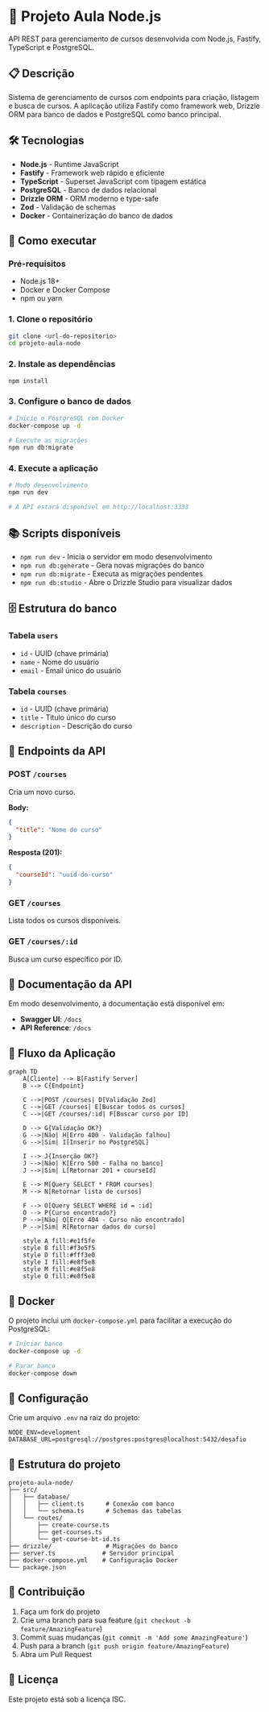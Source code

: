 # 🚀 Projeto Aula Node.js

API REST para gerenciamento de cursos desenvolvida com Node.js, Fastify, TypeScript e PostgreSQL.

## 📋 Descrição

Sistema de gerenciamento de cursos com endpoints para criação, listagem e busca de cursos. A aplicação utiliza Fastify como framework web, Drizzle ORM para banco de dados e PostgreSQL como banco principal.

## 🛠️ Tecnologias

- **Node.js** - Runtime JavaScript
- **Fastify** - Framework web rápido e eficiente
- **TypeScript** - Superset JavaScript com tipagem estática
- **PostgreSQL** - Banco de dados relacional
- **Drizzle ORM** - ORM moderno e type-safe
- **Zod** - Validação de schemas
- **Docker** - Containerização do banco de dados

## 🚀 Como executar

### Pré-requisitos

- Node.js 18+
- Docker e Docker Compose
- npm ou yarn

### 1. Clone o repositório

```bash
git clone <url-do-repositorio>
cd projeto-aula-node
```

### 2. Instale as dependências

```bash
npm install
```

### 3. Configure o banco de dados

```bash
# Inicie o PostgreSQL com Docker
docker-compose up -d

# Execute as migrações
npm run db:migrate
```

### 4. Execute a aplicação

```bash
# Modo desenvolvimento
npm run dev

# A API estará disponível em http://localhost:3333
```

## 📚 Scripts disponíveis

- `npm run dev` - Inicia o servidor em modo desenvolvimento
- `npm run db:generate` - Gera novas migrações do banco
- `npm run db:migrate` - Executa as migrações pendentes
- `npm run db:studio` - Abre o Drizzle Studio para visualizar dados

## 🗄️ Estrutura do banco

### Tabela `users`

- `id` - UUID (chave primária)
- `name` - Nome do usuário
- `email` - Email único do usuário

### Tabela `courses`

- `id` - UUID (chave primária)
- `title` - Título único do curso
- `description` - Descrição do curso

## 🔌 Endpoints da API

### POST `/courses`

Cria um novo curso.

**Body:**

```json
{
  "title": "Nome do curso"
}
```

**Resposta (201):**

```json
{
  "courseId": "uuid-do-curso"
}
```

### GET `/courses`

Lista todos os cursos disponíveis.

### GET `/courses/:id`

Busca um curso específico por ID.

## 📖 Documentação da API

Em modo desenvolvimento, a documentação está disponível em:

- **Swagger UI**: `/docs`
- **API Reference**: `/docs`

## 🔄 Fluxo da Aplicação

```mermaid
graph TD
    A[Cliente] --> B[Fastify Server]
    B --> C{Endpoint}

    C -->|POST /courses| D[Validação Zod]
    C -->|GET /courses| E[Buscar todos os cursos]
    C -->|GET /courses/:id| F[Buscar curso por ID]

    D --> G{Validação OK?}
    G -->|Não| H[Erro 400 - Validação falhou]
    G -->|Sim| I[Inserir no PostgreSQL]

    I --> J{Inserção OK?}
    J -->|Não| K[Erro 500 - Falha no banco]
    J -->|Sim| L[Retornar 201 + courseId]

    E --> M[Query SELECT * FROM courses]
    M --> N[Retornar lista de cursos]

    F --> O[Query SELECT WHERE id = :id]
    O --> P{Curso encontrado?}
    P -->|Não| Q[Erro 404 - Curso não encontrado]
    P -->|Sim| R[Retornar dados do curso]

    style A fill:#e1f5fe
    style B fill:#f3e5f5
    style D fill:#fff3e0
    style I fill:#e8f5e8
    style M fill:#e8f5e8
    style O fill:#e8f5e8
```

## 🐳 Docker

O projeto inclui um `docker-compose.yml` para facilitar a execução do PostgreSQL:

```bash
# Iniciar banco
docker-compose up -d

# Parar banco
docker-compose down
```

## 🔧 Configuração

Crie um arquivo `.env` na raiz do projeto:

```env
NODE_ENV=development
DATABASE_URL=postgresql://postgres:postgres@localhost:5432/desafio
```

## 📁 Estrutura do projeto

```
projeto-aula-node/
├── src/
│   ├── database/
│   │   ├── client.ts      # Conexão com banco
│   │   └── schema.ts      # Schemas das tabelas
│   └── routes/
│       ├── create-course.ts
│       ├── get-courses.ts
│       └── get-course-bt-id.ts
├── drizzle/               # Migrações do banco
├── server.ts             # Servidor principal
├── docker-compose.yml    # Configuração Docker
└── package.json
```

## 🤝 Contribuição

1. Faça um fork do projeto
2. Crie uma branch para sua feature (`git checkout -b feature/AmazingFeature`)
3. Commit suas mudanças (`git commit -m 'Add some AmazingFeature'`)
4. Push para a branch (`git push origin feature/AmazingFeature`)
5. Abra um Pull Request

## 📄 Licença

Este projeto está sob a licença ISC.

